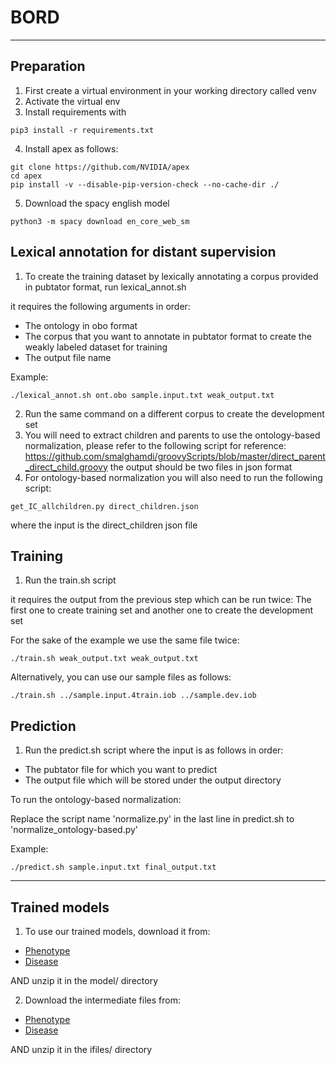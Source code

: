 # BORD
***
## Preparation
1. First create a virtual environment in your working directory called venv
2. Activate the virtual env
3. Install requirements with
```
pip3 install -r requirements.txt
```
4. Install apex as follows:
```
git clone https://github.com/NVIDIA/apex
cd apex
pip install -v --disable-pip-version-check --no-cache-dir ./
```
5. Download the spacy english model
```
python3 -m spacy download en_core_web_sm
```

## Lexical annotation for distant supervision
1. To create the training dataset by lexically annotating a corpus provided in pubtator format, run lexical_annot.sh 
 
 it requires the following arguments in order:
 - The ontology in obo format
 - The corpus that you want to annotate in pubtator format to create the weakly labeled dataset for training
 - The output file name

Example:
```
./lexical_annot.sh ont.obo sample.input.txt weak_output.txt
```
2. Run the same command on a different corpus to create the development set
3. You will need to extract children and parents to use the ontology-based normalization, please refer to the following script for reference:
https://github.com/smalghamdi/groovyScripts/blob/master/direct_parent_direct_child.groovy
the output should be two files in json format
4. For ontology-based normalization you will also need to run the following script:
```
get_IC_allchildren.py direct_children.json
```
where the input is the direct_children json file

## Training
1. Run the train.sh script

it requires the output from the previous step which can be run twice: The first one to create training set and another one to create the development set

For the sake of the example we use the same file twice:
```
./train.sh weak_output.txt weak_output.txt 
```
Alternatively, you can use our sample files as follows:
```
./train.sh ../sample.input.4train.iob ../sample.dev.iob
```

## Prediction
1. Run the predict.sh script
where the input is as follows in order:
- The pubtator file for which you want to predict
- The output file which will be stored under the output directory

To run the ontology-based normalization:

Replace the script name 'normalize.py' in the last line in predict.sh to 'normalize_ontology-based.py' 

Example: 
```
./predict.sh sample.input.txt final_output.txt
```

***
## Trained models
1. To use our trained models, download it from:
- [Phenotype](https://bio2vec.cbrc.kaust.edu.sa/data/BORD/phenotype_model.zip)
- [Disease](https://bio2vec.cbrc.kaust.edu.sa/data/BORD/disease_model.zip)

AND unzip it in the model/ directory

2. Download the intermediate files from:
- [Phenotype](https://bio2vec.cbrc.kaust.edu.sa/data/BORD/hpo_ifiles.zip)
- [Disease](https://bio2vec.cbrc.kaust.edu.sa/data/BORD/ctd_ifiles.zip)

AND unzip it in the ifiles/ directory

